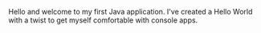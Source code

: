 Hello and welcome to my first Java application. I've created a Hello World with a twist to get myself comfortable with console apps. 
